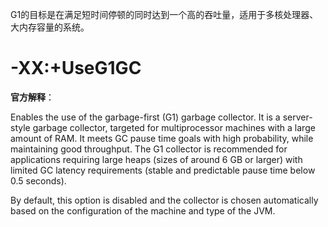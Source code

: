 G1的目标是在满足短时间停顿的同时达到一个高的吞吐量，适用于多核处理器、大内存容量的系统。

# -XX:+UseG1GC

**官方解释**：

Enables the use of the garbage-first (G1) garbage collector. It is a server-style garbage collector, targeted for multiprocessor machines with a large amount of RAM. It meets GC pause time goals with high probability, while maintaining good throughput. The G1 collector is recommended for applications requiring large heaps (sizes of around 6 GB or larger) with limited GC latency requirements (stable and predictable pause time below 0.5 seconds).

By default, this option is disabled and the collector is chosen automatically based on the configuration of the machine and type of the JVM.



